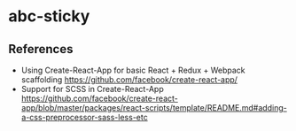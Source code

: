 # abc-sticky

## References
* Using Create-React-App for basic React + Redux + Webpack scaffolding
  https://github.com/facebook/create-react-app/
* Support for SCSS in Create-React-App
  https://github.com/facebook/create-react-app/blob/master/packages/react-scripts/template/README.md#adding-a-css-preprocessor-sass-less-etc